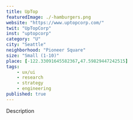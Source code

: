 ```yaml
---
title: UpTop
featuredImage: ./-hamburgers.png
website: "https://www.uptopcorp.com/"
twit: "UpTopCorp"
inst: "uptopcorp"
category: "U"
city: "Seattle"
neighborhood: "Pioneer Square"
size: "Small (1-10)"
place: [-122.33091645582367,47.59829447242515]
tags:
    - ux/ui
    - research
    - strategy
    - engineering
published: true
---
```


Description
